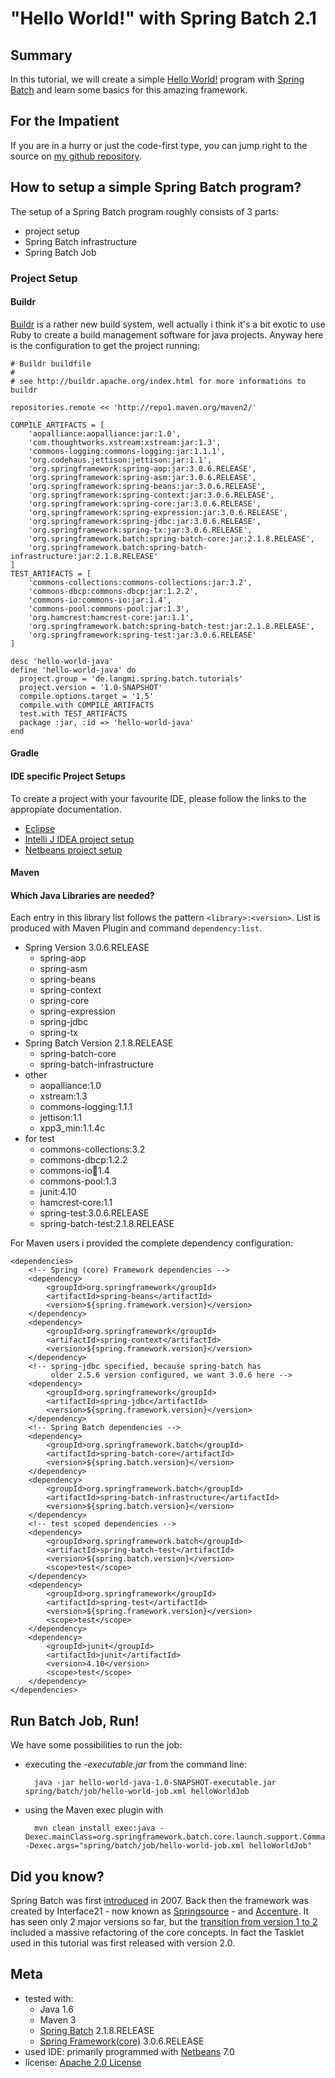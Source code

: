 # "Hello World!" with Spring Batch 2.1

## Summary

In this tutorial, we will create a simple [Hello World!][hello-world] program with [Spring Batch][spring-batch] and learn some basics for this amazing framework.

## For the Impatient

If you are in a hurry or just the code-first type, you can jump right to the source on [my github repository][github-repo].

## How to setup a simple Spring Batch program?

The setup of a Spring Batch program roughly consists of 3 parts:

* project setup
* Spring Batch infrastructure
* Spring Batch Job

### Project Setup

#### Buildr

[Buildr][buildr] is a rather new build system, well actually i think it's a bit exotic to use Ruby to create a build management software for java projects. Anyway here is the configuration to get the project running: 

    # Buildr buildfile
    # 
    # see http://buildr.apache.org/index.html for more informations to buildr

    repositories.remote << 'http://repo1.maven.org/maven2/'

    COMPILE_ARTIFACTS = [
        'aopalliance:aopalliance:jar:1.0', 
        'com.thoughtworks.xstream:xstream:jar:1.3', 
        'commons-logging:commons-logging:jar:1.1.1', 
        'org.codehaus.jettison:jettison:jar:1.1', 
        'org.springframework:spring-aop:jar:3.0.6.RELEASE',
        'org.springframework:spring-asm:jar:3.0.6.RELEASE',
        'org.springframework:spring-beans:jar:3.0.6.RELEASE',
        'org.springframework:spring-context:jar:3.0.6.RELEASE',
        'org.springframework:spring-core:jar:3.0.6.RELEASE',
        'org.springframework:spring-expression:jar:3.0.6.RELEASE',
        'org.springframework:spring-jdbc:jar:3.0.6.RELEASE',
        'org.springframework:spring-tx:jar:3.0.6.RELEASE',
        'org.springframework.batch:spring-batch-core:jar:2.1.8.RELEASE',
        'org.springframework.batch:spring-batch-infrastructure:jar:2.1.8.RELEASE'
    ]
    TEST_ARTIFACTS = [
        'commons-collections:commons-collections:jar:3.2', 
        'commons-dbcp:commons-dbcp:jar:1.2.2', 
        'commons-io:commons-io:jar:1.4', 
        'commons-pool:commons-pool:jar:1.3', 
        'org.hamcrest:hamcrest-core:jar:1.1', 
        'org.springframework.batch:spring-batch-test:jar:2.1.8.RELEASE', 
        'org.springframework:spring-test:jar:3.0.6.RELEASE'
    ]

    desc 'hello-world-java'
    define 'hello-world-java' do
      project.group = 'de.langmi.spring.batch.tutorials'
      project.version = '1.0-SNAPSHOT'
      compile.options.target = '1.5'
      compile.with COMPILE_ARTIFACTS
      test.with TEST_ARTIFACTS
      package :jar, :id => 'hello-world-java'
    end


#### Gradle

#### IDE specific Project Setups

To create a project with your favourite IDE, please follow the links to the appropiate documentation.

* [Eclipse][eclipse-help]
* [Intelli J IDEA project setup][intellij-idea-project-setup]
* [Netbeans project setup][netbeans-project-setup]

#### Maven

#### Which Java Libraries are needed?

Each entry in this library list follows the pattern `<library>:<version>`. List is produced with Maven Plugin and command `dependency:list`.

* Spring Version 3.0.6.RELEASE
	* spring-aop
	* spring-asm
	* spring-beans
	* spring-context
	* spring-core
	* spring-expression
	* spring-jdbc
	* spring-tx
* Spring Batch Version 2.1.8.RELEASE
	* spring-batch-core
	* spring-batch-infrastructure
* other
	* aopalliance:1.0
	* xstream:1.3
	* commons-logging:1.1.1
	* jettison:1.1
	* xpp3_min:1.1.4c
* for test
	* commons-collections:3.2
	* commons-dbcp:1.2.2
	* commons-io:jar:1.4
	* commons-pool:1.3
	* junit:4.10
	* hamcrest-core:1.1
	* spring-test:3.0.6.RELEASE
	* spring-batch-test:2.1.8.RELEASE

For Maven users i provided the complete dependency configuration:

	<dependencies>
	    <!-- Spring (core) Framework dependencies -->
	    <dependency>
	        <groupId>org.springframework</groupId>
	        <artifactId>spring-beans</artifactId>
	        <version>${spring.framework.version}</version>
	    </dependency>
	    <dependency>
	        <groupId>org.springframework</groupId>
	        <artifactId>spring-context</artifactId>
	        <version>${spring.framework.version}</version>
	    </dependency>
	    <!-- spring-jdbc specified, because spring-batch has
	         older 2.5.6 version configured, we want 3.0.6 here -->
	    <dependency>
	        <groupId>org.springframework</groupId>
	        <artifactId>spring-jdbc</artifactId>
	        <version>${spring.framework.version}</version>
	    </dependency>
	    <!-- Spring Batch dependencies -->
	    <dependency>
	        <groupId>org.springframework.batch</groupId>
	        <artifactId>spring-batch-core</artifactId>
	        <version>${spring.batch.version}</version>
	    </dependency>
	    <dependency>
	        <groupId>org.springframework.batch</groupId>
	        <artifactId>spring-batch-infrastructure</artifactId>
	        <version>${spring.batch.version}</version>
	    </dependency>
	    <!-- test scoped dependencies -->
	    <dependency>
	        <groupId>org.springframework.batch</groupId>
	        <artifactId>spring-batch-test</artifactId>
	        <version>${spring.batch.version}</version>
	        <scope>test</scope>
	    </dependency>
	    <dependency>
	        <groupId>org.springframework</groupId>
	        <artifactId>spring-test</artifactId>
	        <version>${spring.framework.version}</version>
	        <scope>test</scope>            
	    </dependency>
	    <dependency>
	        <groupId>junit</groupId>
	        <artifactId>junit</artifactId>
	        <version>4.10</version>
	        <scope>test</scope>
	    </dependency>
	</dependencies>

## Run Batch Job, Run!


We have some possibilities to run the job:

* executing the _-executable.jar_ from the command line:
 
		java -jar hello-world-java-1.0-SNAPSHOT-executable.jar spring/batch/job/hello-world-job.xml helloWorldJob

* using the Maven exec plugin with 

		mvn clean install exec:java -Dexec.mainClass=org.springframework.batch.core.launch.support.CommandLineJobRunner -Dexec.args="spring/batch/job/hello-world-job.xml helloWorldJob"


## Did you know?

Spring Batch was first [introduced][first-introduction] in 2007. Back then the framework was created by Interface21 - now known as [Springsource][springsource] - and [Accenture][accenture]. It has seen only 2 major versions so far, but the [transition from version 1 to 2][changes-1-to-2] included a massive refactoring of the core concepts. In fact the Tasklet used in this tutorial was first released with version 2.0.

## Meta

* tested with:
    * Java 1.6
    * Maven 3
	* [Spring Batch][spring-batch] 2.1.8.RELEASE
	* [Spring Framework(core)][spring-core] 3.0.6.RELEASE
* used IDE: primarily programmed with [Netbeans][netbeans] 7.0
* license: [Apache 2.0 License][apache-license]

[accenture]: http://www.accenture.com/ "Accenture official home page"
[apache-license]: http://www.apache.org/licenses/LICENSE-2.0.txt "Apache 2.0 License"
[buildr]: http://buildr.apache.org/ "Buildr official home page"
[changes-1-to-2]: http://static.springsource.org/spring-batch/trunk/migration/2.0-highlights.html "Changes from Spring Batch 1.x to 2.0"
[eclipse-help]: http://www.eclipse.org/documentation/ "Eclipse: Starting Point for Documentation"
[github-repo]: https://github.com/langmi/spring-batch-tutorials "My Github Repository for Spring Batch Tutorials Sources"
[hello-world]: http://en.wikipedia.org/wiki/Hello_world_program "Wikipedia: Hello World Programm"
[intellij-idea-project-setup]: http://www.jetbrains.com/idea/webhelp/creating-new-project-from-scratch.html "Intelli J IDEA: Creating New Project From Scratch"
[first-introduction]: http://forum.springsource.org/showthread.php?38417-Spring-Batch-Announcement "first Spring Batch announcement from 2007"
[netbeans]: http://netbeans.org/ "Netbeans official home page"
[netbeans-project-setup]: http://netbeans.org/kb/docs/java/project-setup.html "Netbeans: Creating, Importing, and Configuring Java Projects"
[springsource]: http://www.springsource.com/ "Springsource official home page"
[spring-batch]: http://static.springsource.org/spring-batch/  "Spring Batch official home page"
[spring-core]: http://www.springsource.org/spring-core/ "Spring Core Framework official home page"
